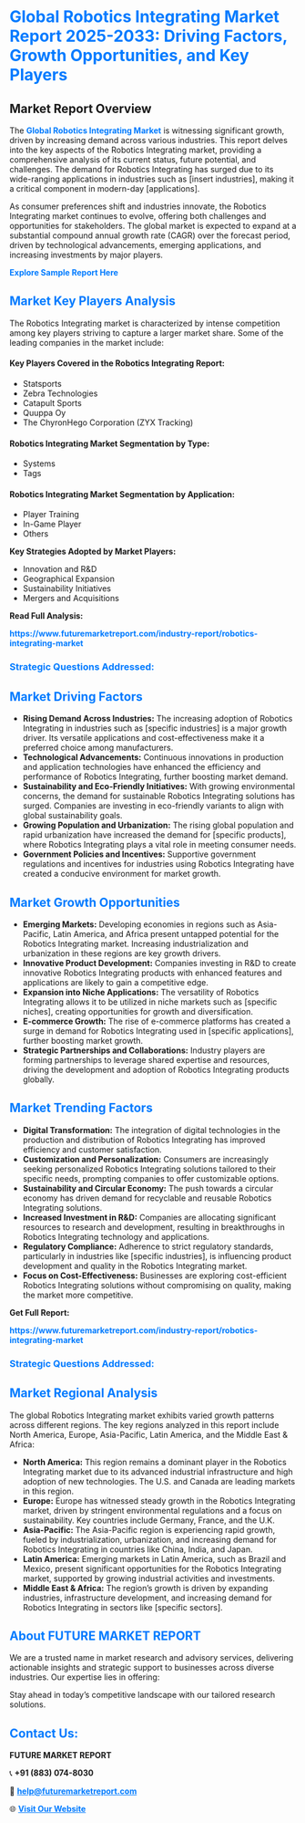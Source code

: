 <h1 style="color: #007BFF;">Global Robotics Integrating Market Report 2025-2033: Driving Factors, Growth Opportunities, and Key Players</h1>

<section id="overview">
<h2>Market Report Overview</h2>
<p>The <a href="https://www.futuremarketreport.com/industry-report/robotics-integrating-market" style="color: #007BFF; text-decoration: none;"><strong>Global Robotics Integrating Market</strong></a> is witnessing significant growth, driven by increasing demand across various industries. This report delves into the key aspects of the Robotics Integrating market, providing a comprehensive analysis of its current status, future potential, and challenges. The demand for Robotics Integrating has surged due to its wide-ranging applications in industries such as [insert industries], making it a critical component in modern-day [applications].</p>
<p>As consumer preferences shift and industries innovate, the Robotics Integrating market continues to evolve, offering both challenges and opportunities for stakeholders. The global market is expected to expand at a substantial compound annual growth rate (CAGR) over the forecast period, driven by technological advancements, emerging applications, and increasing investments by major players.</p>
</section>

<section id="overview">
<p><a href="https://www.futuremarketreport.com/request-sample/reportId=32320" style="color: #007BFF; text-decoration: none;"><strong>Explore Sample Report Here</strong></a></p>
</section>

<section id="key-players">
<h2 style="color: #007BFF;">Market Key Players Analysis</h2>
<p>The Robotics Integrating market is characterized by intense competition among key players striving to capture a larger market share. Some of the leading companies in the market include:</p>
<h4>Key Players Covered in the Robotics Integrating Report:</h4>
<ul><li>Statsports</li><li>Zebra Technologies</li><li>Catapult Sports</li><li>Quuppa Oy</li><li>The ChyronHego Corporation (ZYX Tracking)</li></ul>
<h4>Robotics Integrating Market Segmentation by Type:</h4>
<ul><li>Systems</li><li>Tags</li></ul>

<h4>Robotics Integrating Market Segmentation by Application:</h4>
<ul><li>Player Training</li><li>In-Game Player</li><li>Others</li></ul>
<p><strong>Key Strategies Adopted by Market Players:</strong></p>
<ul>
<li>Innovation and R&D</li>
<li>Geographical Expansion</li>
<li>Sustainability Initiatives</li>
<li>Mergers and Acquisitions</li>
</ul>
</section>

<section>
<p><strong>Read Full Analysis: </strong></p><a href="https://www.futuremarketreport.com/industry-report/robotics-integrating-market" style="color: #007BFF; text-decoration: none;"><strong>https://www.futuremarketreport.com/industry-report/robotics-integrating-market</strong></a>
<h3 style="color: #007BFF;">Strategic Questions Addressed:</h3>
</section>

<section id="driving-factors">
<h2 style="color: #007BFF;">Market Driving Factors</h2>
<ul>
<li><strong>Rising Demand Across Industries:</strong> The increasing adoption of Robotics Integrating in industries such as [specific industries] is a major growth driver. Its versatile applications and cost-effectiveness make it a preferred choice among manufacturers.</li>
<li><strong>Technological Advancements:</strong> Continuous innovations in production and application technologies have enhanced the efficiency and performance of Robotics Integrating, further boosting market demand.</li>
<li><strong>Sustainability and Eco-Friendly Initiatives:</strong> With growing environmental concerns, the demand for sustainable Robotics Integrating solutions has surged. Companies are investing in eco-friendly variants to align with global sustainability goals.</li>
<li><strong>Growing Population and Urbanization:</strong> The rising global population and rapid urbanization have increased the demand for [specific products], where Robotics Integrating plays a vital role in meeting consumer needs.</li>
<li><strong>Government Policies and Incentives:</strong> Supportive government regulations and incentives for industries using Robotics Integrating have created a conducive environment for market growth.</li>
</ul>
</section>

<section id="growth-opportunities">
<h2 style="color: #007BFF;">Market Growth Opportunities</h2>
<ul>
<li><strong>Emerging Markets:</strong> Developing economies in regions such as Asia-Pacific, Latin America, and Africa present untapped potential for the Robotics Integrating market. Increasing industrialization and urbanization in these regions are key growth drivers.</li>
<li><strong>Innovative Product Development:</strong> Companies investing in R&D to create innovative Robotics Integrating products with enhanced features and applications are likely to gain a competitive edge.</li>
<li><strong>Expansion into Niche Applications:</strong> The versatility of Robotics Integrating allows it to be utilized in niche markets such as [specific niches], creating opportunities for growth and diversification.</li>
<li><strong>E-commerce Growth:</strong> The rise of e-commerce platforms has created a surge in demand for Robotics Integrating used in [specific applications], further boosting market growth.</li>
<li><strong>Strategic Partnerships and Collaborations:</strong> Industry players are forming partnerships to leverage shared expertise and resources, driving the development and adoption of Robotics Integrating products globally.</li>
</ul>
</section>

<section id="trending-factors">
<h2 style="color: #007BFF;">Market Trending Factors</h2>
<ul>
<li><strong>Digital Transformation:</strong> The integration of digital technologies in the production and distribution of Robotics Integrating has improved efficiency and customer satisfaction.</li>
<li><strong>Customization and Personalization:</strong> Consumers are increasingly seeking personalized Robotics Integrating solutions tailored to their specific needs, prompting companies to offer customizable options.</li>
<li><strong>Sustainability and Circular Economy:</strong> The push towards a circular economy has driven demand for recyclable and reusable Robotics Integrating solutions.</li>
<li><strong>Increased Investment in R&D:</strong> Companies are allocating significant resources to research and development, resulting in breakthroughs in Robotics Integrating technology and applications.</li>
<li><strong>Regulatory Compliance:</strong> Adherence to strict regulatory standards, particularly in industries like [specific industries], is influencing product development and quality in the Robotics Integrating market.</li>
<li><strong>Focus on Cost-Effectiveness:</strong> Businesses are exploring cost-efficient Robotics Integrating solutions without compromising on quality, making the market more competitive.</li>
</ul>
</section>

<section>
<p><strong>Get Full Report: </strong></p><a href="https://www.futuremarketreport.com/industry-report/robotics-integrating-market" style="color: #007BFF; text-decoration: none;"><strong>https://www.futuremarketreport.com/industry-report/robotics-integrating-market</strong></a>
<h3 style="color: #007BFF;">Strategic Questions Addressed:</h3>
</section>


<section id="regional-analysis">
<h2 style="color: #007BFF;">Market Regional Analysis</h2>
<p>The global Robotics Integrating market exhibits varied growth patterns across different regions. The key regions analyzed in this report include North America, Europe, Asia-Pacific, Latin America, and the Middle East & Africa:</p>
<ul>
<li><strong>North America:</strong> This region remains a dominant player in the Robotics Integrating market due to its advanced industrial infrastructure and high adoption of new technologies. The U.S. and Canada are leading markets in this region.</li>
<li><strong>Europe:</strong> Europe has witnessed steady growth in the Robotics Integrating market, driven by stringent environmental regulations and a focus on sustainability. Key countries include Germany, France, and the U.K.</li>
<li><strong>Asia-Pacific:</strong> The Asia-Pacific region is experiencing rapid growth, fueled by industrialization, urbanization, and increasing demand for Robotics Integrating in countries like China, India, and Japan.</li>
<li><strong>Latin America:</strong> Emerging markets in Latin America, such as Brazil and Mexico, present significant opportunities for the Robotics Integrating market, supported by growing industrial activities and investments.</li>
<li><strong>Middle East & Africa:</strong> The region’s growth is driven by expanding industries, infrastructure development, and increasing demand for Robotics Integrating in sectors like [specific sectors].</li>
</ul>
</section>

<footer>
<h2 style="color: #007BFF;">About FUTURE MARKET REPORT</h2>
<p>We are a trusted name in market research and advisory services, delivering actionable insights and strategic support to businesses across diverse industries. Our expertise lies in offering:</p>

<p>Stay ahead in today’s competitive landscape with our tailored research solutions.</p>

<h2 style="color: #007BFF;">Contact Us:</h2>
<p><strong>FUTURE MARKET REPORT</strong></p>
<p>📞 <strong>+91 (883) 074-8030</strong></p>
<p>📧 <strong><a href="mailto:help@futuremarketreport.com" style="color: #007BFF;">help@futuremarketreport.com</a></strong></p>
<p>🌐 <strong><a href="https://www.futuremarketreport.com/" style="color: #007BFF;">Visit Our Website</a></strong></p>
</footer>